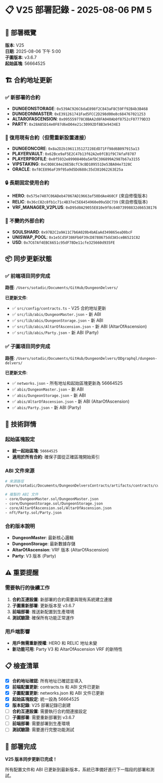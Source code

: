 # 📋 V25 部署記錄 - 2025-08-06 PM 5

## 🎯 部署概覽

**版本**: V25  
**日期**: 2025-08-06 下午 5:00  
**子圖版本**: v3.6.7  
**起始區塊**: 56664525  

## 🏗️ 合約地址更新

### ✅ 新部署的合約
- **DUNGEONSTORAGE**: `0x539AC926C6daE898f2C843aF8C59Ff92B4b3B468`
- **DUNGEONMASTER**: `0xE391261741Fad5FCC2D298d00e8c684767021253`
- **ALTAROFASCENSION**: `0x095559778C0BAA2d8FA040Ab0f8752cF07779D33`
- **PARTY**: `0x28A85D14e0F87d6eD04e21c30992Df8B3e9434E3`

### 🔄 復用現有合約（但需重新設置連接）
- **DUNGEONCORE**: `0x8a2D2b1961135127228EdD71Ff98d6B097915a13`
- **PLAYERVAULT**: `0x62Bce9aF5E2C47b13f62A2e0fCB1f9C7AfaF8787`
- **PLAYERPROFILE**: `0x0f5932e89908400a5AfDC306899A2987b67a3155`
- **VIPSTAKING**: `0xC0D8C84e28E5BcfC9cBD109551De53BA04e7328C`
- **ORACLE**: `0xf8CE896aF39f95a9d5Dd688c35d381062263E25a`

### 🔒 長期固定使用合約
- **HERO**: `0x575e7407C06ADeb47067AD19663af50DdAe460CF` (來自修復版本)
- **RELIC**: `0x36cC82c8fb1c71c4B37eC5E6454960e09a5DC739` (來自修復版本)
- **VRF_MANAGER_V2PLUS**: `0xD95d0A29055E810e9f8c64073998832d66538176`

### 📌 不變的外部合約
- **SOULSHARD**: `0x97B2C2a9A11C7b6A020b4bAEaAd349865eaD0bcF`
- **UNISWAP_POOL**: `0x1e5Cd5F386Fb6F39cD8788675dd3A5ceB6521C82`
- **USD**: `0x7C67Af4EBC6651c95dF78De11cfe325660d935FE`

## 📦 同步更新狀態

### ✅ 前端項目同步完成
**路徑**: `/Users/sotadic/Documents/GitHub/DungeonDelvers/`

**已更新文件**:
- ✅ `src/config/contracts.ts` - V25 合約地址更新
- ✅ `src/lib/abis/DungeonMaster.json` - 新 ABI
- ✅ `src/lib/abis/DungeonStorage.json` - 新 ABI
- ✅ `src/lib/abis/AltarOfAscension.json` - 新 ABI (AltarOfAscension)
- ✅ `src/lib/abis/Party.json` - 新 ABI (Party)

### ✅ 子圖項目同步完成
**路徑**: `/Users/sotadic/Documents/GitHub/DungeonDelvers/DDgraphql/dungeon-delvers/`

**已更新文件**:
- ✅ `networks.json` - 所有地址和起始區塊更新為 56664525
- ✅ `abis/DungeonMaster.json` - 新 ABI
- ✅ `abis/DungeonStorage.json` - 新 ABI  
- ✅ `abis/AltarOfAscension.json` - 新 ABI (AltarOfAscension)
- ✅ `abis/Party.json` - 新 ABI (Party)

## 🔧 技術詳情

### 起始區塊設定
- **統一起始區塊**: `56664525`
- **適用於所有合約**: 確保子圖從正確區塊開始索引

### ABI 文件來源
```bash
# 來源路徑
/Users/sotadic/Documents/DungeonDelversContracts/artifacts/contracts/current/

# 複製的 ABI 文件
- core/DungeonMaster.sol/DungeonMaster.json
- core/DungeonStorage.sol/DungeonStorage.json  
- core/AltarOfAscension.sol/AltarOfAscension.json
- nft/Party.sol/Party.json
```

### 合約版本說明
- **DungeonMaster**: 最新核心邏輯
- **DungeonStorage**: 最新數據存儲
- **AltarOfAscension**: VRF 版本 (AltarOfAscension)
- **Party**: V3 版本 (Party)

## ⚠️ 重要提醒

### 需要執行的後續工作
1. **合約互連設置**: 新部署的合約需要與現有系統建立連接
2. **子圖重新部署**: 更新版本至 v3.6.7
3. **前端部署**: 推送新配置到生產環境
4. **測試驗證**: 確保所有功能正常運作

### 用戶端影響
- **用戶無需重新授權**: HERO 和 RELIC 地址未變
- **新功能可用**: Party V3 和 AltarOfAscension VRF 的新特性

## 📋 檢查清單

- [x] **合約地址確認**: 所有地址已確認並填入
- [x] **前端配置更新**: contracts.ts 和 ABI 文件已更新
- [x] **子圖配置更新**: networks.json 和 ABI 文件已更新
- [x] **起始區塊設定**: 統一設為 56664525
- [x] **版本記錄**: V25 部署記錄已創建
- [ ] **合約互連設置**: 需要執行合約間連接設定
- [ ] **子圖部署**: 需要重新部署到 v3.6.7
- [ ] **前端部署**: 需要部署到生產環境
- [ ] **測試驗證**: 需要進行完整功能測試

## 🎉 部署完成

**V25 版本同步更新已完成！** 

所有配置文件和 ABI 已更新到最新版本，系統已準備好進行下一階段的部署和測試。